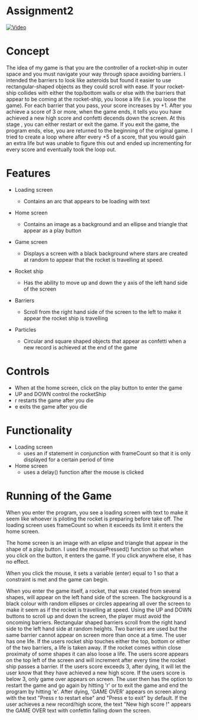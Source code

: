 # Assignment2

[![Video](http://img.youtube.com/vi/J7p0G8RDGdc/0.jpg)](http://www.youtube.com/watch?v=J7p0G8RDGdc)



# Concept
The idea of my game is that you are the controller of a rocket-ship in outer space and you must navigate your way through space avoiding barriers. I intended the barriers to look like asteroids but found it easier to use rectangular-shaped objects as they could scroll with ease. If your rocket-ship collides with either the top/bottom walls or else with the barriers that appear to be coming at the rocket-ship, you loose a life (i.e. you loose the game). For each barrier that you pass, your score increases by +1. After you achieve a score of 3 or more, when the game ends, it tells you you have achieved a new high score and confetti decends down the screen. At this stage 
, you can either restart or exit the game. If you exit the game, the program ends, else, you are returned to the beginning of the original game. I tried to create a loop where after every +5 of a score, that you would gain an extra life but was unable to figure this out and ended up incrementing for every score and eventually took the loop out.

# Features

* Loading screen
  - Contains an arc that appears to be loading with text 
  
* Home screen
  - Contains an image as a background and an ellipse and triangle that appear as a play button
  
* Game screen
  - Displays a screen with a black background where stars are created at random to appear that the rocket is travelling at speed.
  
* Rocket ship
  - Has the ability to move up and down the y axis of the left hand side of the screen
  
* Barriers
  - Scroll from the right hand side of the screen to the left to make it appear the rocket ship is travelling
  
* Particles
  - Circular and square shaped objects that appear as confetti when a new record is achieved at the end of the game
  
 # Controls
 - When at the home screen, click on the play button to enter the game
 - UP and DOWN control the rocketShip
 - r restarts the game after you die
 - e exits the game after you die
 
# Functionality
* Loading screen
  - uses an if statement in conjunction with frameCount so that it is only displayed for a certain period of time
* Home screen
  - uses a delay() function after the mouse is clicked
  
 # Running of the Game
 
 When you enter the program, you see a loading screen with text to make it seem like whoever is piloting the rocket is preparing before take off. The loading screen uses frameCount so when it exceeds its limit it enters the home screen.

The home screen is an image with an elipse and triangle that appear in the shape of a play button. I used the mousePressed() function so that when you click on the button, it enters the game. If you click anywhere else, it has no effect.

When you click the mouse, it sets a variable (enter) equal to 1 so that a constraint is met and the game can begin.

When you enter the game itself, a rocket, that was created from several shapes, will appear on the left hand side of the screen. The background is a black colour with random ellipses or circles appearing all over the screen to make it seem as if the rocket is travelling at speed.
Using the UP and DOWN buttons to scroll up and down the screen, the player must avoid the oncoming barriers.
Rectangular shaped barriers scroll from the right hand side to the left hand side at random heights. Two barriers are used but the same barrier cannot appear on screen more than once at a time.
The user has one life. If the users rocket ship touches either the top, bottom or either of the two barriers, a life is taken away. If the rocket comes within close proximaty of some shapes it can also loose a life. 
The users score appears on the top left of the screen and will increment after every time the rocket ship passes a barrier. If the users score exceeds 3, after dying, it will let the user know that they have achieved a new high score. If the users score is below 3, only game over appears on screen. 
The user then has the option to restart the game and go again by hitting 'r' or to exit the game and end the program by hitting 'e'.
After dying, 'GAME OVER' appears on screen along with the text "Press r to restart else" and "Press e to exit" by default. 
If the user achieves a new record/high score, the text "New high score !" appears the GAME OVER text with confettin falling down the screen. 
 
 

